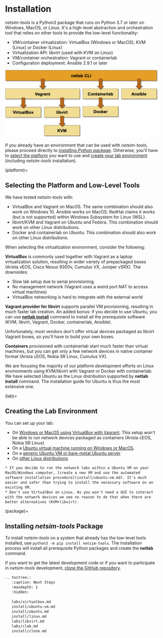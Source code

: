 # Installation

*netsim-tools* is a Python3 package that runs on Python 3.7 or later on Windows, MacOS, or Linux. It's a high-level abstraction and orchestration tool that relies on other tools to provide the low-level functionality:

* VM/container virtualization: VirtualBox (Windows or MacOS), KVM (Linux) or Docker (Linux)
* Virtualization API: libvirt (used with KVM on Linux)
* VM/container orchestration: Vagrant or containerlab
* Configuration deployment: Ansible 2.9.1 or later

![High-level architecture](high-level-architecture.png)

If you already have an environment that can be used with *netsim-tools*, please proceed directly to *[installing Python package](package)*. Otherwise, you'll have to [select the platform](platform) you want to use and [create your lab environment ](lab)(including *netsim-tools* installation).

(platform)=
## Selecting the Platform and Low-Level Tools

We have tested *netsim-tools* with:

* VirtualBox and Vagrant on MacOS. The same combination should also work on Windows 10. Ansible works on MacOS; RedHat claims it works (but is not supported) within Windows Subsystem for Linux (WSL).
* libvirt/KVM and Vagrant on Ubuntu and Fedora. This combination should work on other Linux distributions.
* Docker and containerlab on Ubuntu. This combination should also work on other Linux distributions.

When selecting the virtualization environment, consider the following:

**VirtualBox** is commonly used together with Vagrant as a laptop virtualization solution, resulting in wider variety of prepackaged boxes (Arista vEOS, Cisco Nexus 9300v, Cumulus VX, Juniper vSRX). The downsides: 

* Slow lab setup due to serial provisioning;
* No management network (Vagrant uses a weird port NAT to access virtual machines)
* VirtualBox networking is hard to integrate with the external world

**Vagrant provider for libvirt** supports parallel VM provisioning, resulting in much faster lab creation. An added bonus: if you decide to use Ubuntu, you can use **[netlab install](netlab/install.md)** command to install all the prerequisite software (KVM, libvirt, Vagrant, Docker, containerlab, Ansible).

Unfortunately, most vendors don't offer virtual devices packaged as libvirt Vagrant boxes, so you'll have to build your own boxes.

**Containers** provisioned with containerlab start much faster than virtual machines, but you can get only a few network devices in native container format (Arista cEOS, Nokia SR Linux, Cumulus VX).

We are focusing the majority of our platform development efforts on Linux environments using KVM/libvirt with Vagrant or Docker with containerlab. We have selected Ubuntu as the Linux distribution supported by **netlab install** command. The installation guide for Ubuntu is thus the most extensive one.

(lab)=
## Creating the Lab Environment

You can set up your lab:

* On [Windows or MacOS using VirtualBox with Vagrant](labs/virtualbox.md). This setup won't be able to run network devices packaged as containers (Arista cEOS, Nokia SR Linux)
* On a [Ubuntu virtual machine running on Windows or MacOS](install/ubuntu-vm.md).
* On a [generic Ubuntu VM or bare-metal Ubuntu server](install/ubuntu.md)
* On [other Linux distributions](install/linux.md)

```{tip}
* If you decide to run the network labs within a Ubuntu VM on your MacOS/Windows computer, [create a new VM and use the automated software installation procedure](install/ubuntu-vm.md). It's much easier and safer than trying to install the necessary software on an existing VM.
* Don't use VirtualBox on Linux. As you won't need a GUI to interact with the network devices we see no reason to do that when there are better alternatives (KVM+libvirt).
```

(package)=
## Installing *netsim-tools* Package

To install *netsim-tools* on a system that already has the low-level tools installed, use `python3 -m pip install netsim-tools`. The installation process will install all prerequisite Python packages and create the **netlab** command.

If you want to get the latest development code or if you want to participate in *netsim-tools* development, [clone the GitHub repository](install/clone.md).

```eval_rst
.. toctree::
   :caption: Next Steps
   :maxdepth: 1
   :hidden:

   labs/virtualbox.md
   install/ubuntu-vm.md
   install/ubuntu.md
   install/linux.md
   labs/libvirt.md
   labs/clab.md
   install/clone.md
```
